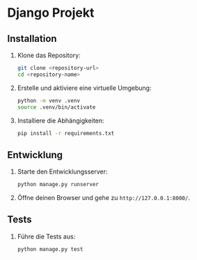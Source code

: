 # Django Projekt

## Installation

1. Klone das Repository:
    ```bash
    git clone <repository-url>
    cd <repository-name>
    ```

2. Erstelle und aktiviere eine virtuelle Umgebung:
    ```bash
    python -m venv .venv
    source .venv/bin/activate
    ```

3. Installiere die Abhängigkeiten:
    ```bash
    pip install -r requirements.txt
    ```

## Entwicklung

1. Starte den Entwicklungsserver:
    ```bash
    python manage.py runserver
    ```

2. Öffne deinen Browser und gehe zu `http://127.0.0.1:8000/`.

## Tests

1. Führe die Tests aus:
    ```bash
    python manage.py test
    ```